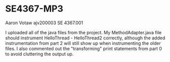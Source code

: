 # SE4367-MP3
Aaron Votaw ajv200003 SE 4367.001

I uploaded all of the java files from the project. My MethodAdapter.java file should instrument HelloThread - HelloThread2 correctly, although the added instrumentation from part 2 will still show up when instrumenting the older files. I also commented out the "transforming" print statements from part 0 to avoid cluttering the output up.
